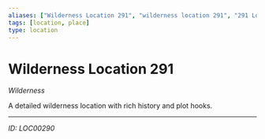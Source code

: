 ```yaml
---
aliases: ["Wilderness Location 291", "wilderness location 291", "291 Location Wilderness"]
tags: [location, place]
type: location
---
```


# Wilderness Location 291

*Wilderness*

A detailed wilderness location with rich history and plot hooks.

---
*ID: LOC00290*
